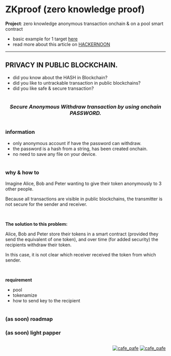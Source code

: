 # ZKproof (zero knowledge proof) 
**Project**: zero knowledge anonymous transaction onchain & on a pool smart contract

- basic example for 1 target [here](https://github.com/mosi-sol/live-contracts/tree/main/episode-20)
- read more about this article on [HACKERNOON](https://hackernoon.com/preview/k9fK6cWEjCwfa5Vc5cmO)

---

## PRIVACY IN PUBLIC BLOCKCHAIN.

- did you know about the HASH in Blockchain?
- did you like to untrackable transaction in public blockchains?
- did you like safe & secure transaction?

#

### ***<p align="center">Secure Anonymous Withdraw transaction by using onchain PASSWORD.</p>***

# 

### information
- only anonymous account if have the password can withdraw.
- the password is a hash from a string, has been created onchain.
- no need to save any file on your device.

#
### why & how to
Imagine Alice, Bob and Peter wanting to give their token anonymously to 3 other people.

Because all transactions are visible in public blockchains, the transmitter is not secure for the sender and receiver.

<br />

**The solution to this problem:**

Alice, Bob and Peter store their tokens in a smart contract (provided they send the equivalent of one token), and over time (for added security) the recipients withdraw their token.

In this case, it is not clear which receiver received the token from which sender. 

<br />

**requirement**

- pool
- tokenamize
- how to send key to the recipient

#
### (as soon) roadmap

### (as soon) light papper


##

<p align="right"> 
  <a href="https://github.com/mosi-sol/ZK" target="blank">
  <img src="https://img.shields.io/badge/Ver-0.1-lightblue?style=flat" alt="cafe_pafe" /></a>
  <a href="https://github.com/mosi-sol/ZK" target="blank">
  <img src="https://img.shields.io/badge/License-MIT-lightblue?style=flat" alt="cafe_pafe" /></a>
</p>
